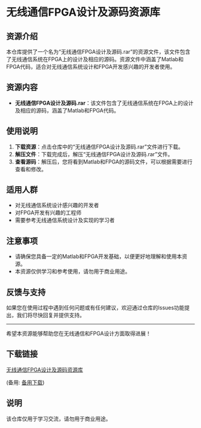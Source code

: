 # 无线通信FPGA设计及源码资源库

## 资源介绍

本仓库提供了一个名为“无线通信FPGA设计及源码.rar”的资源文件，该文件包含了无线通信系统在FPGA上的设计及相应的源码。资源文件中涵盖了Matlab和FPGA代码，适合对无线通信系统设计和FPGA开发感兴趣的开发者使用。

## 资源内容

- **无线通信FPGA设计及源码.rar**：该文件包含了无线通信系统在FPGA上的设计及相应的源码，涵盖了Matlab和FPGA代码。

## 使用说明

1. **下载资源**：点击仓库中的“无线通信FPGA设计及源码.rar”文件进行下载。
2. **解压文件**：下载完成后，解压“无线通信FPGA设计及源码.rar”文件。
3. **查看源码**：解压后，您将看到Matlab和FPGA的源码文件，可以根据需要进行查看和修改。

## 适用人群

- 对无线通信系统设计感兴趣的开发者
- 对FPGA开发有兴趣的工程师
- 需要参考无线通信系统设计及实现的学习者

## 注意事项

- 请确保您具备一定的Matlab和FPGA开发基础，以便更好地理解和使用本资源。
- 本资源仅供学习和参考使用，请勿用于商业用途。

## 反馈与支持

如果您在使用过程中遇到任何问题或有任何建议，欢迎通过仓库的Issues功能提出，我们将尽快回复并提供支持。

---

希望本资源能够帮助您在无线通信和FPGA设计方面取得进展！

## 下载链接
[无线通信FPGA设计及源码资源库](https://pan.quark.cn/s/00d91a3e7e3a) 

(备用: [备用下载](https://pan.baidu.com/s/1oWlPXIaXMvgQ66AaBceq9A?pwd=1234))

## 说明

该仓库仅用于学习交流，请勿用于商业用途。
